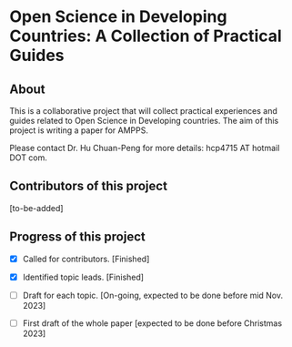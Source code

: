 # Open Science in Developing Countries: A Collection of Practical Guides

## About
This is a collaborative project that will collect practical experiences and guides related to Open Science in Developing countries. The aim of this project is writing a paper for AMPPS.

Please contact Dr. Hu Chuan-Peng for more details: hcp4715 AT hotmail DOT com. 

## Contributors of this project

[to-be-added]


## Progress of this project

- [x] Called for contributors. [Finished]

- [x] Identified topic leads. [Finished]

- [ ] Draft for each topic. [On-going, expected to be done before mid Nov. 2023]

- [ ] First draft of the whole paper [expected to be done before Christmas 2023]